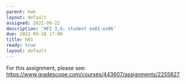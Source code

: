 ```yaml
---
parent: hwk
layout: default
assigned: 2022-09-22
description: 'HFJ 3,4; student ex01-ex06'
due: 2022-09-28 17:00
title: h01
ready: true
layout: default
---
```


For this assignment, please see: <https://www.gradescope.com/courses/443607/assignments/2255827>

